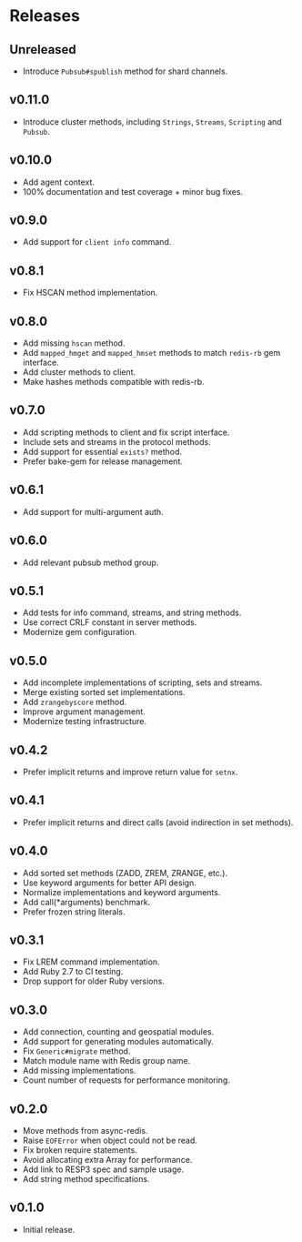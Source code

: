 # Releases

## Unreleased

  - Introduce `Pubsub#spublish` method for shard channels.

## v0.11.0

  - Introduce cluster methods, including `Strings`, `Streams`, `Scripting` and `Pubsub`.

## v0.10.0

  - Add agent context.
  - 100% documentation and test coverage + minor bug fixes.

## v0.9.0

  - Add support for `client info` command.

## v0.8.1

  - Fix HSCAN method implementation.

## v0.8.0

  - Add missing `hscan` method.
  - Add `mapped_hmget` and `mapped_hmset` methods to match `redis-rb` gem interface.
  - Add cluster methods to client.
  - Make hashes methods compatible with redis-rb.

## v0.7.0

  - Add scripting methods to client and fix script interface.
  - Include sets and streams in the protocol methods.
  - Add support for essential `exists?` method.
  - Prefer bake-gem for release management.

## v0.6.1

  - Add support for multi-argument auth.

## v0.6.0

  - Add relevant pubsub method group.

## v0.5.1

  - Add tests for info command, streams, and string methods.
  - Use correct CRLF constant in server methods.
  - Modernize gem configuration.

## v0.5.0

  - Add incomplete implementations of scripting, sets and streams.
  - Merge existing sorted set implementations.
  - Add `zrangebyscore` method.
  - Improve argument management.
  - Modernize testing infrastructure.

## v0.4.2

  - Prefer implicit returns and improve return value for `setnx`.

## v0.4.1

  - Prefer implicit returns and direct calls (avoid indirection in set methods).

## v0.4.0

  - Add sorted set methods (ZADD, ZREM, ZRANGE, etc.).
  - Use keyword arguments for better API design.
  - Normalize implementations and keyword arguments.
  - Add call(\*arguments) benchmark.
  - Prefer frozen string literals.

## v0.3.1

  - Fix LREM command implementation.
  - Add Ruby 2.7 to CI testing.
  - Drop support for older Ruby versions.

## v0.3.0

  - Add connection, counting and geospatial modules.
  - Add support for generating modules automatically.
  - Fix `Generic#migrate` method.
  - Match module name with Redis group name.
  - Add missing implementations.
  - Count number of requests for performance monitoring.

## v0.2.0

  - Move methods from async-redis.
  - Raise `EOFError` when object could not be read.
  - Fix broken require statements.
  - Avoid allocating extra Array for performance.
  - Add link to RESP3 spec and sample usage.
  - Add string method specifications.

## v0.1.0

  - Initial release.
